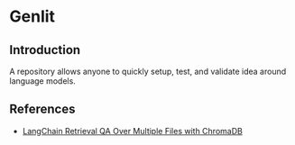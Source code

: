 # Genlit

## Introduction

A repository allows anyone to quickly setup, test, and validate idea around language models.

## References

- [LangChain Retrieval QA Over Multiple Files with ChromaDB](https://www.youtube.com/watch?v=3yPBVii7Ct0)
